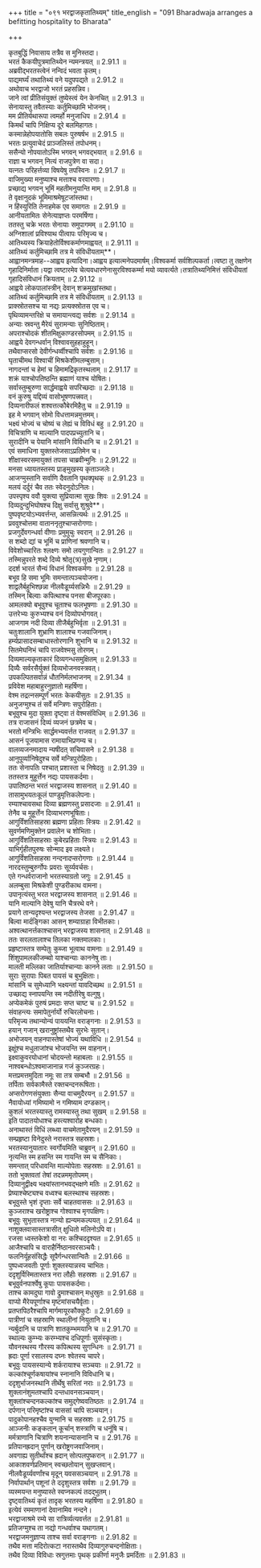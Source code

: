 +++
title = "०९१ भरद्वाजकृतातिथ्यम्"
title_english = "091 Bharadwaja arranges a befitting hospitality to Bharata"

+++

कृतबुद्धिं निवासाय तत्रैव स मुनिस्तदा।  
भरतं कैकयीपुत्रमातिथ्येन न्यमन्त्रयत् ॥ 2.91.1 ॥   
अब्रवीद्भरतस्त्वेनं नन्विदं भवता कृतम्।  
पाद्यमर्घ्यं तथातिथ्यं वने यदुपपद्यते ॥ 2.91.2 ॥   
अथोवाच भरद्वाजो भरतं प्रहसन्निव।  
जाने त्वां प्रीतिसंयुक्तं तुष्येस्त्वं येन केनचित् ॥ 2.91.3 ॥   
सेनायास्तु तवैतस्याः कर्तुमिच्छामि भोजनम्।  
मम प्रीतिर्यथारूपा त्वमर्हो मनुजाधिप ॥ 2.91.4 ॥   
किमर्थं चापि निक्षिप्य दूरे बलमिहागतः।  
कस्मान्नेहोपयातोसि सबलः पुरुषर्षभ ॥ 2.91.5 ॥   
भरतः प्रत्युवाचेदं प्राञ्जलिस्तं तपोधनम्।  
ससैन्यो नोपयातोऽस्मि भगवन् भगवद्भयात् ॥ 2.91.6 ॥   
राज्ञा च भगवन् नित्यं राजपुत्रेण वा सदा।  
यत्नतः परिहर्त्तव्या विषयेषु तपस्विनः ॥ 2.91.7 ॥   
वाजिमुख्या मनुष्याश्च मत्ताश्च वरवारणाः।  
प्रच्छाद्य भगवन् भूमिं महतीमनुयान्ति माम् ॥ 2.91.8 ॥   
ते वृक्षानुदकं भूमिमाश्रमेषूटजांस्तथा।  
न हिंस्युरिति तेनाहमेक एव समागतः ॥ 2.91.9 ॥   
आनीयतामितः सेनेत्याज्ञप्तः परमर्षिणा।  
ततस्तु चक्रे भरतः सेनायाः समुपागमम् ॥ 2.91.10 ॥   
अग्निशालां प्रविश्याथ पीत्वापः परिमृज्य च।  
आतिथ्यस्य क्रियाहेतोर्विश्वकर्माणमाह्वयत् ॥ 2.91.11 ॥   
आतिथ्यं कर्तुमिच्छामि तत्र मे संविधीयताम्**।  
आह्वानमन्त्रमाह--आह्वय इत्यादिना।आह्वय इत्यात्मनेपदमार्षम्।विश्वकर्मा सर्वशिल्पकर्ता।त्वष्टा तु तक्षणेन गृहादिनिर्माता।यद्वा त्वष्टारमेव चेत्यवधारणेनासुरविश्वकर्म्मा मयो व्यावर्त्यते।तत्रातिथ्यनिमित्तं संविधीयतां गृहादिसंविधानं क्रियताम् ॥ 2.91.12 ॥   
आह्वये लोकपालांस्त्रीन् देवान् शक्रमुखांस्तथा।  
आतिथ्यं कर्तुमिच्छामि तत्र मे संविधीयताम् ॥ 2.91.13 ॥   
प्राक्स्रोतसश्च या नद्यः प्रत्यक्स्रोतस एव च।  
पृथिव्यामन्तरिक्षे च समायान्त्वद्य सर्वशः ॥ 2.91.14 ॥   
अन्याः स्रवन्तु मैरेयं सुरामन्याः सुनिष्ठिताम्।  
अपराश्चोदकं शीतमिक्षुकाण्डरसोपमम् ॥ 2.91.15 ॥   
आह्वये देवगन्धर्वान् विश्वावसुहहाहुहून्।  
तथैवाप्सरसो देवीर्गन्धर्व्वीश्चापि सर्वशः ॥ 2.91.16 ॥   
घृताचीमथ विश्वाचीं मिश्रकेशीमलम्बुसाम्।  
नागदन्तां च हेमां च हिमामद्रिकृतस्थलाम् ॥ 2.91.17 ॥   
शक्रं याश्चोपतिष्ठन्ति ब्रह्माणं याश्च योषितः।  
सर्वास्तुम्बुरुणा सार्द्धमाह्वये सपरिच्छदाः ॥ 2.91.18 ॥   
वनं कुरुषु यद्दिव्यं वासोभूषणपत्त्रवत्।  
दिव्यनारीफलं शश्वत्तत्कौबेरमिहैतु च ॥ 2.91.19 ॥   
इह मे भगवान् सोमो विधत्तामन्नमुत्तमम्।  
भक्ष्यं भोज्यं च चोष्यं च लेह्यं च विविधं बहु ॥ 2.91.20 ॥   
विचित्राणि च माल्यानि पादपप्रच्युतानि च।  
सुरादीनि च पेयानि मांसानि विविधानि च ॥ 2.91.21 ॥   
एवं समाधिना युक्तस्तेजसाऽप्रतिमेन च।  
शीक्षास्वरसमायुक्तं तपसा चाब्रवीन्मुनिः ॥ 2.91.22 ॥   
मनसा ध्यायतस्तस्य प्राङ्मुखस्य कृताञ्जलेः।  
आजग्मुस्तानि सर्वाणि दैवतानि पृथक्पृथक् ॥ 2.91.23 ॥   
मलयं दर्दुरं चैव ततः स्वेदनुदोऽनिलः।  
उपस्पृश्य ववौ युक्त्या सुप्रियात्मा सुखः शिवः ॥ 2.91.24 ॥   
दिव्यदुन्दुभिघोषश्च दिक्षु सर्वासु शुश्रुवे**।  
पुष्पवृष्टयोऽभ्यवर्त्तन्त, आसन्नित्यर्थः ॥ 2.91.25 ॥   
प्रववुश्चोत्तमा वाताननृतुश्चाप्सरोगणाः।  
प्रजगुर्देवगन्धर्वा वीणाः प्रमुमुचुः स्वरान् ॥ 2.91.26 ॥   
स शब्दो द्यां च भूमिं च प्राणिनां श्रवणानि च।  
विवेशोच्चारितः श्लक्ष्णः समो लयगुणान्वितः ॥ 2.91.27 ॥   
तस्मिन्नुपरते शब्दे दिव्ये श्रोतृ(त्र)सुखे नृणाम्।  
ददर्श भारतं सैन्यं विधानं विश्वकर्मणः ॥ 2.91.28 ॥   
बभूव हि समा भूमिः समन्तात्पञ्चयोजना।  
शाद्वलैर्बहुभिश्छन्ना नीलवैडूर्य्यसन्निभैः ॥ 2.91.29 ॥   
तस्मिन् बिल्वाः कपित्थाश्च पनसा बीजपूरकाः।  
आमलक्यो बभूवुश्च चूताश्च फलभूषणाः ॥ 2.91.30 ॥   
उत्तरेभ्यः कुरुभ्यश्च वनं दिव्योपभोगवत्।  
आजगाम नदी दिव्या तीजैर्बहुभिर्वृता ॥ 2.91.31 ॥   
चतुःशालानि शुभ्राणि शालाश्च गजवाजिनाम्।  
हर्म्यप्रासादसम्बाधास्तोरणानि शुभानि च ॥ 2.91.32 ॥   
सितमेघनिभं चापि राजवेश्मसु तोरणम्।  
दिव्यमाल्यकृताकारं दिव्यगन्धसमुक्षितम् ॥ 2.91.33 ॥   
दिव्यैः सर्वरसैर्युक्तं दिव्यभोजनवस्त्रवत्।  
उपकल्पितसर्वान्नं धौतनिर्मलभाजनम् ॥ 2.91.34 ॥   
प्रविवेश महाबाहुरनुज्ञातो महर्षिणा।  
वेश्म तद्रत्नसम्पूर्णं भरतः केकयीसुतः ॥ 2.91.35 ॥   
अनुजग्मुश्च तं सर्वे मन्त्रिणः सपुरोहिताः।  
बभूवुश्च मुदा युक्ता दृष्ट्वा तं वेश्मसंविधिम् ॥ 2.91.36 ॥   
तत्र राजासनं दिव्यं व्यजनं छत्रमेव च।  
भरतो मन्त्रिभिः सार्द्धमभ्यवर्त्तत राजवत् ॥ 2.91.37 ॥   
आसनं पूजयामास रामायाभिप्रणम्य च।  
वालव्यजनमादाय न्यषीदत् सचिवासने ॥ 2.91.38 ॥   
आनुपूर्व्यानिषेदुश्च सर्वे मन्त्रिपुरोहिताः।  
ततः सेनापतिः पश्चात् प्रशास्ता च निषेदतुः ॥ 2.91.39 ॥   
ततस्तत्र मुहूर्त्तेन नद्यः पायसकर्दमाः।  
उपातिष्ठन्त भरतं भरद्वाजस्य शासनात् ॥ 2.91.40 ॥   
तासामुभयतःकूलं पाण्डुमृत्तिकलेपनाः।  
रम्याश्चावसथा दिव्या ब्रह्मणस्तु प्रसादजाः ॥ 2.91.41 ॥   
तेनैव च मुहूर्त्तेन दिव्याभरणभूषिताः।  
आगुर्विंशतिसाहस्रा ब्रह्मणा प्रहिताः स्त्रियः ॥ 2.91.42 ॥   
सुवर्णमणिमुक्तेन प्रवालेन च शोभिताः।  
आगुर्विंशतिसाहस्राः कुबेरप्रहिताः स्त्रियः ॥ 2.91.43 ॥   
याभिर्गृहीतपुरुषः सोन्माद इव लक्ष्यते।  
आगुर्विंशतिसाहस्रा नन्दनादप्सरोगणाः ॥ 2.91.44 ॥   
नारदस्तुम्बुरुर्गोपः प्रवराः सूर्य्यवर्चसः।  
एते गन्धर्वराजानो भरतस्याग्रतो जगुः ॥ 2.91.45 ॥   
अलम्बुसा मिश्रकेशी पुण्डरीकाथ वामना।  
उपानृत्यंस्तु भरत भरद्वाजस्य शासनात् ॥ 2.91.46 ॥   
यानि माल्यानि देवेषु यानि चैत्ररथे वने।  
प्रयागे तान्यदृश्यन्त भरद्वाजस्य तेजसा ॥ 2.91.47 ॥   
बिल्वा मार्दङ्गिका आसन् शम्याग्राहा विभीतकाः।  
अश्वत्थानर्त्तकाश्चासन् भरद्वाजस्य शासनात् ॥ 2.91.48 ॥   
ततः सरलतालाश्च तिलका नक्तमालकाः।  
प्रहृष्टास्तत्र सम्पेतुः कुब्जा भूत्वाथ वामनाः ॥ 2.91.49 ॥   
शिंशुपामलकीजम्ब्वो याश्चान्याः काननेषु ताः।  
मालती मल्लिका जातिर्याश्चान्याः कानने लताः ॥ 2.91.50 ॥   
सुराः सुरापाः पिबत पायसं च बुभुक्षिताः।  
मांसानि च सुमेध्यानि भक्ष्यन्तां यावदिच्छथ ॥ 2.91.51 ॥   
उच्छाद्य स्नापयन्ति स्म नदीतीरेषु वल्गुषु।  
अप्येकमेकं पुरुषं प्रमदाः सप्त चाष्ट च ॥ 2.91.52 ॥   
संवाहन्त्यः समापेतुर्नार्यो रुचिरलोचनाः।  
परिमृज्य तथान्योन्यं पाययन्ति वराङ्गनाः ॥ 2.91.53 ॥   
हयान् गजान् खरानुष्ट्रांस्तथैव सुरभेः सुतान्।  
अभोजयन् वाहनपास्तेषां भोज्यं यथाविधि ॥ 2.91.54 ॥   
इक्षूंश्च मधुलाजांश्च भोजयन्ति स्म वाहनान्।  
इक्ष्वाकुवरयोधानां चोदयन्तो महाबलाः ॥ 2.91.55 ॥   
नाश्वबन्धोऽश्वमाजानान्न गजं कुञ्जरग्रहः।  
मत्तप्रमत्तमुदिता नमूः सा तत्र सम्बभौ ॥ 2.91.56 ॥   
तर्पिताः सर्वकामैस्ते रक्तचन्दनरूषिताः।  
अप्सरोगणसंयुक्ताः सैन्या वाचमुदैरयन् ॥ 2.91.57 ॥   
नैवायोध्यां गमिष्यामो न गमिष्याम दण्डकान्।  
कुशलं भरतस्यास्तु रामस्यास्तु तथा सुखम् ॥ 2.91.58 ॥   
इति पादातयोधाश्च हस्त्यश्वारोह बन्धकाः।  
अनाथास्तं विधिं लब्ध्वा वाचमेतामुदैरयन् ॥ 2.91.59 ॥   
सम्प्रहृष्टा विनेदुस्ते नरास्तत्र सहस्रशः।  
भरतस्यानुयातारः स्वर्गोयमिति चाब्रुवन् ॥ 2.91.60 ॥   
नृत्यन्ति स्म हसन्ति स्म गायन्ति स्म च सैनिकाः।  
समन्तात् परिधावन्ति माल्योपेताः सहस्रशः ॥ 2.91.61 ॥   
ततो भुक्तवतां तेषां तदन्नममृतोपमम्।  
दिव्यानुद्वीक्ष्य भक्ष्यांस्तानभवद्भक्षणे मतिः ॥ 2.91.62 ॥   
प्रेष्याश्चेष्ट्यश्च वध्वश्च बलस्थाश्च सहस्रशः।  
बभूवुस्ते भृशं दृप्ताः सर्वे चाहतवाससः ॥ 2.91.63 ॥   
कुञ्जराश्च खरोष्ट्राश्च गोश्वाश्च मृगपक्षिणः।  
बभूवुः सुभृतास्तत्र नान्यो ह्यन्यमकल्पयत् ॥ 2.91.64 ॥   
नाशुक्लवासास्तत्रासीत् क्षुधितो मलिनोऽपि वा।  
रजसा ध्वस्तकेशो वा नरः कश्चिददृश्यत ॥ 2.91.65 ॥   
आजैश्चापि च वाराहैर्निष्ठानवरसञ्चयैः।  
फलनिर्यूहसंसिद्धैः सूपैर्गन्धरसान्वितैः ॥ 2.91.66 ॥   
पुष्पध्वजवतीः पूर्णाः शुक्लस्यान्नस्य चाभितः।  
ददृशुर्विस्मितास्तत्र नरा लौहीः सहस्रशः ॥ 2.91.67 ॥   
बभूवुर्वनपार्श्वेषु कूपाः पायसकर्दमाः।  
ताश्च कामदुघा गावो द्रुमाश्चासन् मधुस्रुतः ॥ 2.91.68 ॥   
वाप्यो मैरेयपूर्णाश्च मृष्टमांसचयैर्वृताः।  
प्रतप्तपिठरैश्चापि मार्गमायूरकौक्कुटैः ॥ 2.91.69 ॥   
पात्रीणां च सहस्राणि स्थालीनां नियुतानि च।  
न्यर्बुदानि च पात्राणि शातकुम्भमयानि च ॥ 2.91.70 ॥   
स्थाल्यः कुम्भ्यः करम्भ्यश्च दधिपूर्णाः सुसंस्कृताः।  
यौवनस्थस्य गौरस्य कपित्थस्य सुगन्धिनः ॥ 2.91.71 ॥   
ह्रदाः पूर्णा रसालस्य दघ्नः श्वेतस्य चापरे।  
बभूवुः पायसस्यान्ये शर्करायाश्च सञ्चयाः ॥ 2.91.72 ॥   
कल्कांश्चूर्णकषायांश्च स्नानानि विविधानि च।  
ददृशुर्भाजनस्थानि तीर्थेषु सरितां नराः ॥ 2.91.73 ॥   
शुक्लानंशुमतश्चापि दन्तधावनसञ्चयान्।  
शुक्लांश्चन्दनकल्कांश्च समुद्गेष्ववतिष्ठतः ॥ 2.91.74 ॥   
दर्पणान् परिमृष्टांश्च वाससां चापि सञ्चयान्।  
पादुकोपानहश्चैव युग्मानि च सहस्रशः ॥ 2.91.75 ॥   
आञ्जनीः कङ्कतान् कूर्चान् शस्त्राणि च धनूंषि च।  
मर्मत्राणानि चित्राणि शयनान्यासनानि च ॥ 2.91.76 ॥   
प्रतिपानह्रदान् पूर्णान् खरोष्ट्रगजवाजिनाम्।  
अवगाह्य सुतीर्थांश्च ह्रदान् सोत्पलपुष्करान् ॥ 2.91.77 ॥   
आकाशवर्णप्रतिमान् स्वच्छतोयान् सुखप्लवान्।  
नीलवैडूर्य्यवर्णांश्च मृदून् यवससञ्चयान् ॥ 2.91.78 ॥   
निर्वापार्थान् पशूनां ते ददृशुस्तत्र सर्वशः ॥ 2.91.79 ॥   
व्यस्मयन्त मनुष्यास्ते स्वप्नकल्पं तदद्भुतम्।  
दृष्ट्वातिथ्यं कृतं तादृक् भरतस्य महर्षिणा ॥ 2.91.80 ॥   
इत्येवं रममाणानां देवानामिव नन्दने।  
भरद्वाजाश्रमे रम्ये सा रात्रिर्व्यत्यवर्त्तत ॥ 2.91.81 ॥   
प्रतिजग्मुश्च ता नद्यो गन्धर्वाश्च यथागतम्।  
भरद्वाजमनुज्ञाप्य ताश्च सर्वा वराङ्गनाः ॥ 2.91.82 ॥   
तथैव मत्ता मदिरोत्कटा नरास्तथैव दिव्यागुरुचन्दनोक्षिताः।  
तथैव दिव्या विविधाः स्रगुत्तमाः पृथक् प्रकीर्णा मनुजैः प्रमर्दिताः ॥ 2.91.83 ॥   
